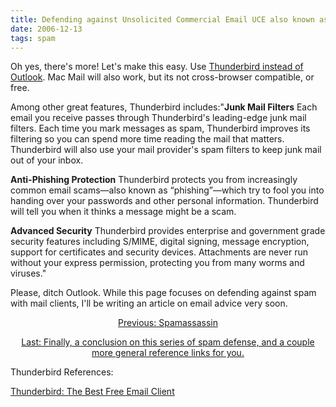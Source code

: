 ```yaml
---
title: Defending against Unsolicited Commercial Email UCE also known as Spam Page 4 Mail Clients
date: 2006-12-13
tags: spam
---
```

Oh yes, there's more! Let's make this easy. Use <a href="http://www.mozilla.com/en-US/thunderbird/">Thunderbird instead of Outlook</a>. Mac Mail will also work, but its not cross-browser compatible, or free.

Among other great features, Thunderbird includes:"<strong>Junk Mail Filters</strong>    Each email you receive passes through Thunderbird's leading-edge junk mail filters. Each time you mark messages as spam, Thunderbird improves its filtering so you can spend more time reading the mail that matters. Thunderbird will also use your mail provider's spam filters to keep junk mail out of your inbox.

<strong>Anti-Phishing Protection</strong>    Thunderbird protects you from increasingly common email scams—also known as “phishing”—which try to fool you into handing over your passwords and other personal information. Thunderbird will tell you when it thinks a message might be a scam.

<strong>Advanced Security</strong>    Thunderbird provides enterprise and government grade security features including S/MIME, digital signing, message encryption, support for certificates and security devices. Attachments are never run without your express permission, protecting you from many worms and viruses."

Please, ditch Outlook. While this page focuses on defending against spam with mail clients, I'll be writing an article on email advice very soon. <center>

<a href="/blog/2006/12/13/defending-against-unsolicited-commercial-email-uce-also-known-as-spam-page-3-spamassassin/" rel="previous">Previous: Spamassassin</a>

<a href="/blog/2006/12/13/defending-against-unsolicited-commercial-email-uce-also-known-as-spam-page-5-conclusion/" rel="next">Last: Finally, a conclusion on this series of spam defense, and a couple more general reference links for you.</a></center>

Thunderbird References:

<a href="http://www.mozilla.com/en-US/thunderbird/">Thunderbird: The Best Free Email Client</a>

